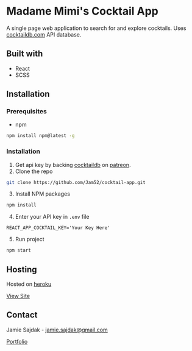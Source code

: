 # Madame Mimi's Cocktail App

A single page web application to search for and explore cocktails.
Uses [cocktaildb.com](https://www.thecocktaildb.com/) API database.

## Built with

- React
- SCSS

## Installation

### Prerequisites

- npm

```sh
npm install npm@latest -g
```

### Installation

1. Get api key by backing [cocktaildb](https://www.thecocktaildb.com/) on [patreon](https://www.patreon.com/home).
2. Clone the repo

```sh
git clone https://github.com/Jam52/cocktail-app.git
```

3. Install NPM packages

```sh
npm install
```

4. Enter your API key in `.env` file

```
REACT_APP_COCKTAIL_KEY='Your Key Here'
```

5. Run project

```sh
npm start
```

## Hosting

Hosted on [heroku](https://www.heroku.com/)

[View Site](https://vigilant-minsky-54c7d5.netlify.app/)

## Contact

Jamie Sajdak - jamie.sajdak@gmail.com

[Portfolio](https://www.jamiesajdak.com/)

